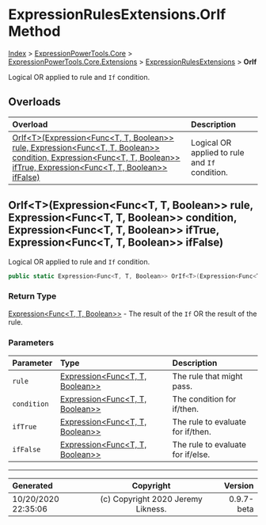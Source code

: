 ﻿# ExpressionRulesExtensions.OrIf Method

[Index](../index.md) > [ExpressionPowerTools.Core](ExpressionPowerTools.Core.a.md) > [ExpressionPowerTools.Core.Extensions](ExpressionPowerTools.Core.Extensions.n.md) > [ExpressionRulesExtensions](ExpressionPowerTools.Core.Extensions.ExpressionRulesExtensions.cs.md) > **OrIf**

Logical OR applied to rule and `If` condition.

## Overloads

| Overload | Description |
| :-- | :-- |
| [OrIf&lt;T>(Expression&lt;Func&lt;T, T, Boolean>> rule, Expression&lt;Func&lt;T, T, Boolean>> condition, Expression&lt;Func&lt;T, T, Boolean>> ifTrue, Expression&lt;Func&lt;T, T, Boolean>> ifFalse)](#oriftexpressionfunct-t-boolean-rule-expressionfunct-t-boolean-condition-expressionfunct-t-boolean-iftrue-expressionfunct-t-boolean-iffalse) | Logical OR applied to rule and `If` condition. |
## OrIf&lt;T>(Expression&lt;Func&lt;T, T, Boolean>> rule, Expression&lt;Func&lt;T, T, Boolean>> condition, Expression&lt;Func&lt;T, T, Boolean>> ifTrue, Expression&lt;Func&lt;T, T, Boolean>> ifFalse)

Logical OR applied to rule and `If` condition.

```csharp
public static Expression<Func<T, T, Boolean>> OrIf<T>(Expression<Func<T, T, Boolean>> rule, Expression<Func<T, T, Boolean>> condition, Expression<Func<T, T, Boolean>> ifTrue, Expression<Func<T, T, Boolean>> ifFalse)
```

### Return Type

 [Expression&lt;Func&lt;T, T, Boolean>>](https://docs.microsoft.com/dotnet/api/system.linq.expressions.expression-1)  - The result of the `If` OR the result of the rule.

### Parameters

| Parameter | Type | Description |
| :-- | :-- | :-- |
| `rule` | [Expression&lt;Func&lt;T, T, Boolean>>](https://docs.microsoft.com/dotnet/api/system.linq.expressions.expression-1) | The rule that might pass. |
| `condition` | [Expression&lt;Func&lt;T, T, Boolean>>](https://docs.microsoft.com/dotnet/api/system.linq.expressions.expression-1) | The condition for if/then. |
| `ifTrue` | [Expression&lt;Func&lt;T, T, Boolean>>](https://docs.microsoft.com/dotnet/api/system.linq.expressions.expression-1) | The rule to evaluate for if/then. |
| `ifFalse` | [Expression&lt;Func&lt;T, T, Boolean>>](https://docs.microsoft.com/dotnet/api/system.linq.expressions.expression-1) | The rule to evaluate for if/else. |



---

| Generated | Copyright | Version |
| :-- | :-: | --: |
| 10/20/2020 22:35:06 | (c) Copyright 2020 Jeremy Likness. | 0.9.7-beta |
